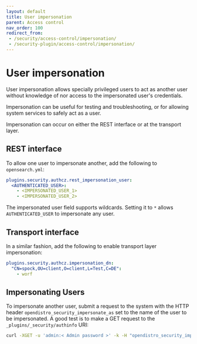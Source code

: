 ```yaml
---
layout: default
title: User impersonation
parent: Access control
nav_order: 100
redirect_from:
 - /security/access-control/impersonation/
 - /security-plugin/access-control/impersonation/
---
```


# User impersonation

User impersonation allows specially privileged users to act as another user without knowledge of nor access to the impersonated user's credentials.

Impersonation can be useful for testing and troubleshooting, or for allowing system services to safely act as a user.

Impersonation can occur on either the REST interface or at the transport layer.


## REST interface

To allow one user to impersonate another, add the following to `opensearch.yml`:

```yml
plugins.security.authcz.rest_impersonation_user:
  <AUTHENTICATED_USER>:
    - <IMPERSONATED_USER_1>
    - <IMPERSONATED_USER_2>
```

The impersonated user field supports wildcards. Setting it to `*` allows `AUTHENTICATED_USER` to impersonate any user.


## Transport interface

In a similar fashion, add the following to enable transport layer impersonation:

```yml
plugins.security.authcz.impersonation_dn:
  "CN=spock,OU=client,O=client,L=Test,C=DE":
    - worf
```


## Impersonating Users

To impersonate another user, submit a request to the system with the HTTP header `opendistro_security_impersonate_as` set to the name of the user to be impersonated. A good test is to make a GET request to the `_plugins/_security/authinfo` URI:

```bash
curl -XGET -u 'admin:< Admin password >' -k -H "opendistro_security_impersonate_as: user_1" https://localhost:9200/_plugins/_security/authinfo?pretty
```

